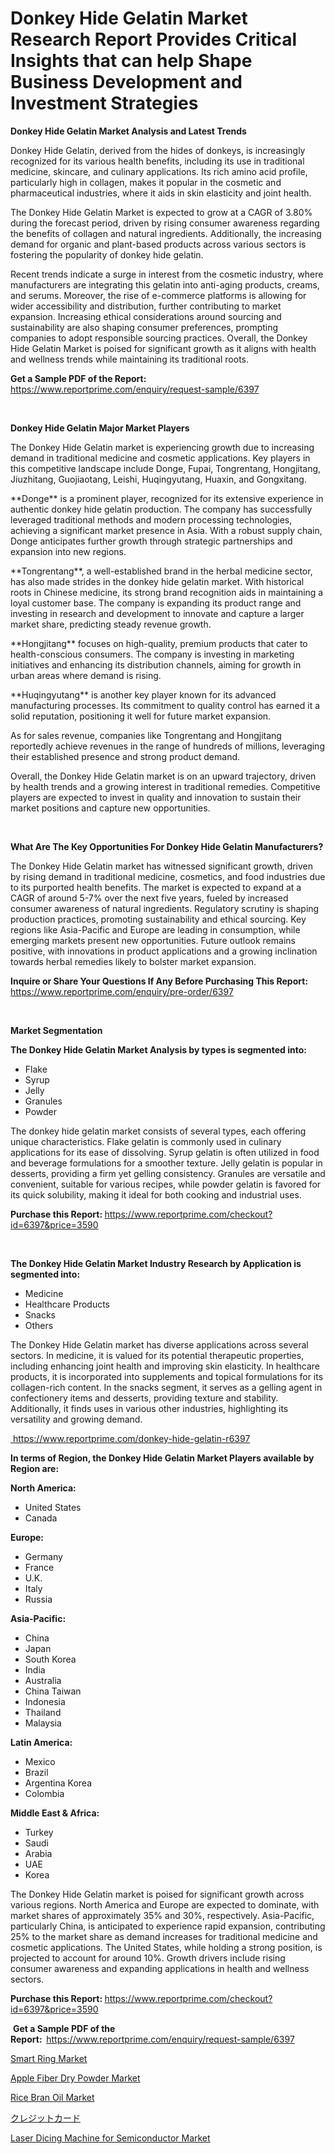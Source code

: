 <p><h1>Donkey Hide Gelatin Market Research Report Provides Critical Insights that can help Shape Business Development and Investment Strategies</h1></p><p><strong>Donkey Hide Gelatin Market Analysis and Latest Trends</strong></p>
<p><p>Donkey Hide Gelatin, derived from the hides of donkeys, is increasingly recognized for its various health benefits, including its use in traditional medicine, skincare, and culinary applications. Its rich amino acid profile, particularly high in collagen, makes it popular in the cosmetic and pharmaceutical industries, where it aids in skin elasticity and joint health. </p><p>The Donkey Hide Gelatin Market is expected to grow at a CAGR of 3.80% during the forecast period, driven by rising consumer awareness regarding the benefits of collagen and natural ingredients. Additionally, the increasing demand for organic and plant-based products across various sectors is fostering the popularity of donkey hide gelatin. </p><p>Recent trends indicate a surge in interest from the cosmetic industry, where manufacturers are integrating this gelatin into anti-aging products, creams, and serums. Moreover, the rise of e-commerce platforms is allowing for wider accessibility and distribution, further contributing to market expansion. Increasing ethical considerations around sourcing and sustainability are also shaping consumer preferences, prompting companies to adopt responsible sourcing practices. Overall, the Donkey Hide Gelatin Market is poised for significant growth as it aligns with health and wellness trends while maintaining its traditional roots.</p></p>
<p><strong>Get a Sample PDF of the Report:&nbsp;</strong> <a href="https://www.reportprime.com/enquiry/request-sample/6397">https://www.reportprime.com/enquiry/request-sample/6397</a></p>
<p>&nbsp;</p>
<p><strong>Donkey Hide Gelatin Major Market Players</strong></p>
<p><p>The Donkey Hide Gelatin market is experiencing growth due to increasing demand in traditional medicine and cosmetic applications. Key players in this competitive landscape include Donge, Fupai, Tongrentang, Hongjitang, Jiuzhitang, Guojiaotang, Leishi, Huqingyutang, Huaxin, and Gongxitang.</p><p>**Donge** is a prominent player, recognized for its extensive experience in authentic donkey hide gelatin production. The company has successfully leveraged traditional methods and modern processing technologies, achieving a significant market presence in Asia. With a robust supply chain, Donge anticipates further growth through strategic partnerships and expansion into new regions.</p><p>**Tongrentang**, a well-established brand in the herbal medicine sector, has also made strides in the donkey hide gelatin market. With historical roots in Chinese medicine, its strong brand recognition aids in maintaining a loyal customer base. The company is expanding its product range and investing in research and development to innovate and capture a larger market share, predicting steady revenue growth.</p><p>**Hongjitang** focuses on high-quality, premium products that cater to health-conscious consumers. The company is investing in marketing initiatives and enhancing its distribution channels, aiming for growth in urban areas where demand is rising.</p><p>**Huqingyutang** is another key player known for its advanced manufacturing processes. Its commitment to quality control has earned it a solid reputation, positioning it well for future market expansion.</p><p>As for sales revenue, companies like Tongrentang and Hongjitang reportedly achieve revenues in the range of hundreds of millions, leveraging their established presence and strong product demand.</p><p>Overall, the Donkey Hide Gelatin market is on an upward trajectory, driven by health trends and a growing interest in traditional remedies. Competitive players are expected to invest in quality and innovation to sustain their market positions and capture new opportunities.</p></p>
<p>&nbsp;</p>
<p><strong>What Are The Key Opportunities For Donkey Hide Gelatin Manufacturers?</strong></p>
<p><p>The Donkey Hide Gelatin market has witnessed significant growth, driven by rising demand in traditional medicine, cosmetics, and food industries due to its purported health benefits. The market is expected to expand at a CAGR of around 5-7% over the next five years, fueled by increased consumer awareness of natural ingredients. Regulatory scrutiny is shaping production practices, promoting sustainability and ethical sourcing. Key regions like Asia-Pacific and Europe are leading in consumption, while emerging markets present new opportunities. Future outlook remains positive, with innovations in product applications and a growing inclination towards herbal remedies likely to bolster market expansion.</p></p>
<p><strong>Inquire or Share Your Questions If Any Before Purchasing This Report:</strong> <a href="https://www.reportprime.com/enquiry/pre-order/6397">https://www.reportprime.com/enquiry/pre-order/6397</a></p>
<p>&nbsp;</p>
<p><strong>Market Segmentation</strong></p>
<p><strong>The Donkey Hide Gelatin Market Analysis by types is segmented into:</strong></p>
<p><ul><li>Flake</li><li>Syrup</li><li>Jelly</li><li>Granules</li><li>Powder</li></ul></p>
<p><p>The donkey hide gelatin market consists of several types, each offering unique characteristics. Flake gelatin is commonly used in culinary applications for its ease of dissolving. Syrup gelatin is often utilized in food and beverage formulations for a smoother texture. Jelly gelatin is popular in desserts, providing a firm yet gelling consistency. Granules are versatile and convenient, suitable for various recipes, while powder gelatin is favored for its quick solubility, making it ideal for both cooking and industrial uses.</p></p>
<p><strong>Purchase this Report:&nbsp;</strong><a href="https://www.reportprime.com/checkout?id=6397&price=3590">https://www.reportprime.com/checkout?id=6397&price=3590</a></p>
<p>&nbsp;</p>
<p><strong>The Donkey Hide Gelatin Market Industry Research by Application is segmented into:</strong></p>
<p><ul><li>Medicine</li><li>Healthcare Products</li><li>Snacks</li><li>Others</li></ul></p>
<p><p>The Donkey Hide Gelatin market has diverse applications across several sectors. In medicine, it is valued for its potential therapeutic properties, including enhancing joint health and improving skin elasticity. In healthcare products, it is incorporated into supplements and topical formulations for its collagen-rich content. In the snacks segment, it serves as a gelling agent in confectionery items and desserts, providing texture and stability. Additionally, it finds uses in various other industries, highlighting its versatility and growing demand.</p></p>
<p><a href="https://www.reportprime.com/donkey-hide-gelatin-r6397">&nbsp;https://www.reportprime.com/donkey-hide-gelatin-r6397</a></p>
<p><strong>In terms of Region, the Donkey Hide Gelatin Market Players available by Region are:</strong></p>
<p>
    <p> <strong> North America: </strong>
        <ul>
            <li>United States</li>
            <li>Canada</li>
        </ul>
        </p> 
    <p> <strong> Europe: </strong>
        <ul>
            <li>Germany</li>
            <li>France</li>
            <li>U.K.</li>
            <li>Italy</li>
            <li>Russia</li>
        </ul>
        </p> 
    <p> <strong> Asia-Pacific: </strong>
        <ul>
            <li>China</li>
            <li>Japan</li>
            <li>South Korea</li>
            <li>India</li>
            <li>Australia</li>
            <li>China Taiwan</li>
            <li>Indonesia</li>
            <li>Thailand</li>
            <li>Malaysia</li>
        </ul>
        </p> 
    <p> <strong> Latin America: </strong>
        <ul>
            <li>Mexico</li>
            <li>Brazil</li>
            <li>Argentina Korea</li>
            <li>Colombia</li>
        </ul>
        </p> 
    <p> <strong> Middle East & Africa: </strong>
        <ul>
            <li>Turkey</li>
            <li>Saudi</li>
            <li>Arabia</li>
            <li>UAE</li>
            <li>Korea</li>
        </ul>
    </p>
    </p>
<p><p>The Donkey Hide Gelatin market is poised for significant growth across various regions. North America and Europe are expected to dominate, with market shares of approximately 35% and 30%, respectively. Asia-Pacific, particularly China, is anticipated to experience rapid expansion, contributing 25% to the market share as demand increases for traditional medicine and cosmetic applications. The United States, while holding a strong position, is projected to account for around 10%. Growth drivers include rising consumer awareness and expanding applications in health and wellness sectors.</p></p>
<p><strong>Purchase this Report: </strong><a href="https://www.reportprime.com/checkout?id=6397&price=3590">https://www.reportprime.com/checkout?id=6397&price=3590</a></p>
<p>&nbsp;<strong>Get a Sample PDF of the Report:&nbsp;&nbsp;</strong><a href="https://www.reportprime.com/enquiry/request-sample/6397">https://www.reportprime.com/enquiry/request-sample/6397</a></p>
<p><strong></strong></p>
<p><p><a href="https://www.linkedin.com/pulse/smart-ring-market-growth-segmentation-regional-analysis-xta1f?trackingId=AGnclSKpTH6Gg7Mw60qwpQ%3D%3D">Smart Ring Market</a></p><p><a href="https://issuu.com/reportprime-2/docs/apple-fiber-dry-powder-market-size-_33817199d7f9ba">Apple Fiber Dry Powder Market</a></p><p><a href="https://www.linkedin.com/pulse/rice-bran-oil-market-trends-growth-outlook-2024-2031-2bhvf?trackingId=Sc3ArGBESw%2BZMxLqyI6HgQ%3D%3D">Rice Bran Oil Market</a></p><p><a href="https://medium.com/@samleite85/%E3%82%AF%E3%83%AC%E3%82%B8%E3%83%83%E3%83%88%E3%82%AB%E3%83%BC%E3%83%89%E5%B8%82%E5%A0%B4%E3%81%AE%E5%B1%95%E6%9C%9B-%E5%AE%8C%E5%85%A8%E3%81%AA%E6%A5%AD%E7%95%8C%E5%88%86%E6%9E%90-2024%E5%B9%B4%E3%81%8B%E3%82%892031%E5%B9%B4-3f3a7ffb9388">クレジットカード</a></p><p><a href="https://issuu.com/reportprime-2/docs/laser-dicing-machine-for-semiconduc_b8e93b7aa0e03d">Laser Dicing Machine for Semiconductor Market</a></p></p>